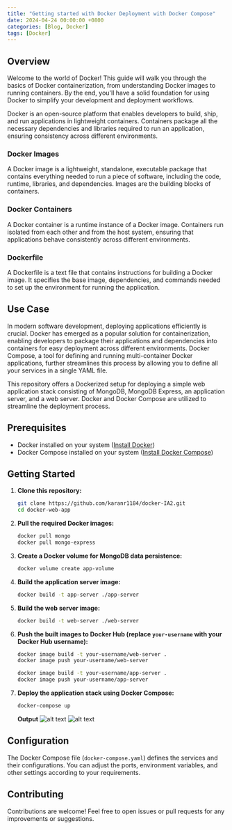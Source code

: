 ```yaml
---
title: "Getting started with Docker Deployment with Docker Compose"
date: 2024-04-24 00:00:00 +0800
categories: [Blog, Docker]
tags: [Docker]   
---
```



## Overview
Welcome to the world of Docker! This guide will walk you through the basics of Docker containerization, from understanding Docker images to running containers. By the end, you'll have a solid foundation for using Docker to simplify your development and deployment workflows.

Docker is an open-source platform that enables developers to build, ship, and run applications in lightweight containers. Containers package all the necessary dependencies and libraries required to run an application, ensuring consistency across different environments.

### Docker Images

A Docker image is a lightweight, standalone, executable package that contains everything needed to run a piece of software, including the code, runtime, libraries, and dependencies. Images are the building blocks of containers.

### Docker Containers

A Docker container is a runtime instance of a Docker image. Containers run isolated from each other and from the host system, ensuring that applications behave consistently across different environments.

### Dockerfile

A Dockerfile is a text file that contains instructions for building a Docker image. It specifies the base image, dependencies, and commands needed to set up the environment for running the application.

## Use Case

In modern software development, deploying applications efficiently is crucial. Docker has emerged as a popular solution for containerization, enabling developers to package their applications and dependencies into containers for easy deployment across different environments. Docker Compose, a tool for defining and running multi-container Docker applications, further streamlines this process by allowing you to define all your services in a single YAML file.

This repository offers a Dockerized setup for deploying a simple web application stack consisting of MongoDB, MongoDB Express, an application server, and a web server. Docker and Docker Compose are utilized to streamline the deployment process.

## Prerequisites

- Docker installed on your system ([Install Docker](https://docs.docker.com/get-docker/))
- Docker Compose installed on your system ([Install Docker Compose](https://docs.docker.com/compose/install/))

## Getting Started

1. **Clone this repository:**

    ```bash
    git clone https://github.com/karanr1184/docker-IA2.git
    cd docker-web-app
    ```

2. **Pull the required Docker images:**

    ```bash
    docker pull mongo
    docker pull mongo-express
    ```

3. **Create a Docker volume for MongoDB data persistence:**

    ```bash
    docker volume create app-volume
    ```

4. **Build the application server image:**

    ```bash
    docker build -t app-server ./app-server
    ```

5. **Build the web server image:**

    ```bash
    docker build -t web-server ./web-server
    ```

6. **Push the built images to Docker Hub (replace `your-username` with your Docker Hub username):**

    ```bash
    docker image build -t your-username/web-server .
    docker image push your-username/web-server

    docker image build -t your-username/app-server .
    docker image push your-username/app-server
    ```

7. **Deploy the application stack using Docker Compose:**

    ```bash
    docker-compose up
    ```
    **Output**
    ![alt text](image-3.png)
    ![alt text](image-4.png)

## Configuration

The Docker Compose file (`docker-compose.yaml`) defines the services and their configurations. You can adjust the ports, environment variables, and other settings according to your requirements.

## Contributing


Contributions are welcome! Feel free to open issues or pull requests for any improvements or suggestions.


